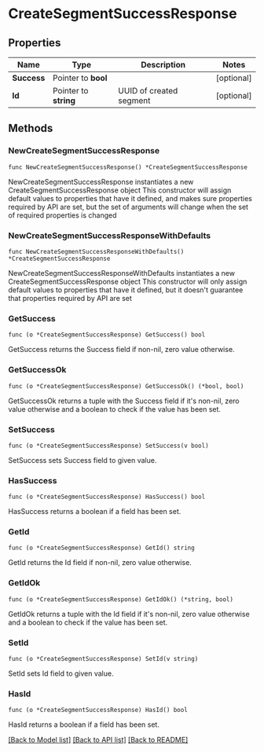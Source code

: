 # CreateSegmentSuccessResponse

## Properties

Name | Type | Description | Notes
------------ | ------------- | ------------- | -------------
**Success** | Pointer to **bool** |  | [optional] 
**Id** | Pointer to **string** | UUID of created segment | [optional] 

## Methods

### NewCreateSegmentSuccessResponse

`func NewCreateSegmentSuccessResponse() *CreateSegmentSuccessResponse`

NewCreateSegmentSuccessResponse instantiates a new CreateSegmentSuccessResponse object
This constructor will assign default values to properties that have it defined,
and makes sure properties required by API are set, but the set of arguments
will change when the set of required properties is changed

### NewCreateSegmentSuccessResponseWithDefaults

`func NewCreateSegmentSuccessResponseWithDefaults() *CreateSegmentSuccessResponse`

NewCreateSegmentSuccessResponseWithDefaults instantiates a new CreateSegmentSuccessResponse object
This constructor will only assign default values to properties that have it defined,
but it doesn't guarantee that properties required by API are set

### GetSuccess

`func (o *CreateSegmentSuccessResponse) GetSuccess() bool`

GetSuccess returns the Success field if non-nil, zero value otherwise.

### GetSuccessOk

`func (o *CreateSegmentSuccessResponse) GetSuccessOk() (*bool, bool)`

GetSuccessOk returns a tuple with the Success field if it's non-nil, zero value otherwise
and a boolean to check if the value has been set.

### SetSuccess

`func (o *CreateSegmentSuccessResponse) SetSuccess(v bool)`

SetSuccess sets Success field to given value.

### HasSuccess

`func (o *CreateSegmentSuccessResponse) HasSuccess() bool`

HasSuccess returns a boolean if a field has been set.

### GetId

`func (o *CreateSegmentSuccessResponse) GetId() string`

GetId returns the Id field if non-nil, zero value otherwise.

### GetIdOk

`func (o *CreateSegmentSuccessResponse) GetIdOk() (*string, bool)`

GetIdOk returns a tuple with the Id field if it's non-nil, zero value otherwise
and a boolean to check if the value has been set.

### SetId

`func (o *CreateSegmentSuccessResponse) SetId(v string)`

SetId sets Id field to given value.

### HasId

`func (o *CreateSegmentSuccessResponse) HasId() bool`

HasId returns a boolean if a field has been set.


[[Back to Model list]](../README.md#documentation-for-models) [[Back to API list]](../README.md#documentation-for-api-endpoints) [[Back to README]](../README.md)



